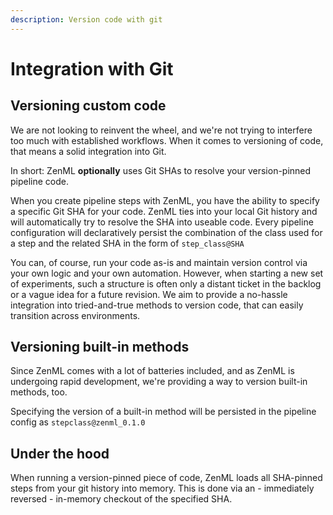 ```yaml
---
description: Version code with git
---
```


# Integration with Git

## Versioning custom code

We are not looking to reinvent the wheel, and we're not trying to interfere too much with established workflows. When it comes to versioning of code, that means a solid integration into Git.

In short: ZenML **optionally** uses Git SHAs to resolve your version-pinned pipeline code. 

When you create pipeline steps with ZenML, you have the ability to specify a specific Git SHA for your code. ZenML ties into your local Git history and will automatically try to resolve the SHA into useable code. Every pipeline configuration will declaratively persist the combination of the class used for a step and the related SHA in the form of `step_class@SHA`

You can, of course, run your code as-is and maintain version control via your own logic and your own automation. However, when starting a new set of experiments, such a structure is often only a distant ticket in the backlog or a vague idea for a future revision. We aim to provide a no-hassle integration into tried-and-true methods to version code, that can easily transition across environments.

## Versioning built-in methods

Since ZenML comes with a lot of batteries included, and as ZenML is undergoing rapid development, we're providing a way to version built-in methods, too.

Specifying the version of a built-in method will be persisted in the pipeline config as `stepclass@zenml_0.1.0`

## Under the hood

When running a version-pinned piece of code, ZenML loads all SHA-pinned steps from your git history into memory. This is done via an - immediately reversed - in-memory checkout of the specified SHA.

